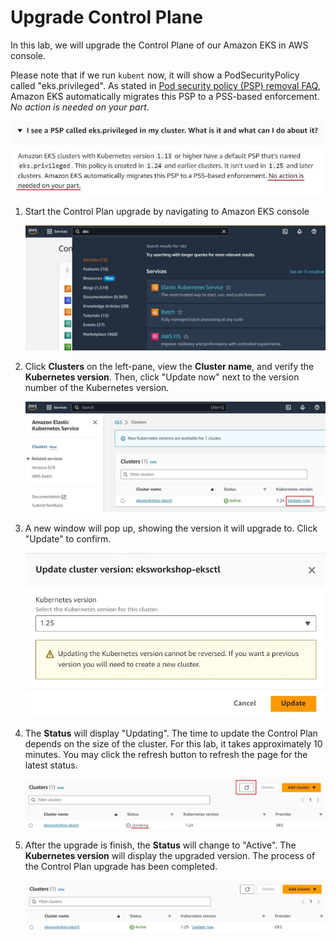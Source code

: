 # Upgrade Control Plane

In this lab, we will upgrade the Control Plane of our Amazon EKS in AWS console.

Please note that if we run `kubent` now, it will show a PodSecurityPolicy called "eks.privileged". As stated in [Pod security policy (PSP) removal FAQ](https://docs.aws.amazon.com/eks/latest/userguide/pod-security-policy-removal-faq.html), Amazon EKS automatically migrates this PSP to a PSS-based enforcement. *No action is needed on your part*. 

![assets](/assets/cp-0-psp-removal-700w.jpg)

1. Start the Control Plan upgrade by navigating to Amazon EKS console 

   ![assets](/assets/cp-1-eks-console.jpg)

2. Click **Clusters** on the left-pane, view the **Cluster name**, and verify the **Kubernetes version**. Then, click "Update now" next to the version number of the Kubernetes version. 

   ![assets](/assets/cp-2-view-cluster-and-version.jpg)
   
3. A new window will pop up, showing the version it will upgrade to. Click "Update" to confirm.

   ![assets](/assets/cp-3-update-confirm.jpg)

4. The **Status** will display "Updating". The time to update the Control Plan depends on the size of the cluster. For this lab, it takes approximately 10 minutes. You may click the refresh button to refresh the page for the latest status.

   ![assets](/assets/cp-4-during-update.jpg)

5. After the upgrade is finish, the **Status** will change to "Active". The **Kubernetes version** will display the upgraded version. The process of the Control Plan upgrade has been completed.

   ![assets](/assets/cp-5-update-complete.jpg)
